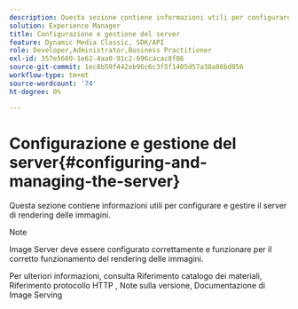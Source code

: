 ```yaml
---
description: Questa sezione contiene informazioni utili per configurare e gestire il server di rendering delle immagini.
solution: Experience Manager
title: Configurazione e gestione del server
feature: Dynamic Media Classic, SDK/API
role: Developer,Administrator,Business Practitioner
exl-id: 357e5660-1e62-4aa0-91c2-696cacac8f86
source-git-commit: 1ec8b59f442eb96c6c3f5f1405d57a38a86bd056
workflow-type: tm+mt
source-wordcount: '74'
ht-degree: 0%

---
```


# Configurazione e gestione del server{#configuring-and-managing-the-server}

Questa sezione contiene informazioni utili per configurare e gestire il server di rendering delle immagini.

>[!NOTE]
>
>Image Server deve essere configurato correttamente e funzionare per il corretto funzionamento del rendering delle immagini.

Per ulteriori informazioni, consulta Riferimento catalogo dei materiali, Riferimento protocollo HTTP , Note sulla versione, Documentazione di Image Serving
